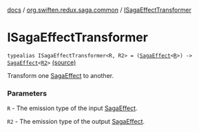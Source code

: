 [docs](../index.md) / [org.swiften.redux.saga.common](index.md) / [ISagaEffectTransformer](./-i-saga-effect-transformer.md)

# ISagaEffectTransformer

`typealias ISagaEffectTransformer<R, R2> = (`[`SagaEffect`](-saga-effect/index.md)`<`[`R`](-i-saga-effect-transformer.md#R)`>) -> `[`SagaEffect`](-saga-effect/index.md)`<`[`R2`](-i-saga-effect-transformer.md#R2)`>` [(source)](https://github.com/protoman92/KotlinRedux/tree/master/common/common-saga/src/main/kotlin/org/swiften/redux/saga/common/CommonSaga.kt#L37)

Transform one [SagaEffect](-saga-effect/index.md) to another.

### Parameters

`R` - The emission type of the input [SagaEffect](-saga-effect/index.md).

`R2` - The emission type of the output [SagaEffect](-saga-effect/index.md).